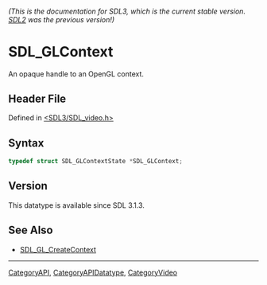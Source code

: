 ###### (This is the documentation for SDL3, which is the current stable version. [SDL2](https://wiki.libsdl.org/SDL2/) was the previous version!)
# SDL_GLContext

An opaque handle to an OpenGL context.

## Header File

Defined in [<SDL3/SDL_video.h>](https://github.com/libsdl-org/SDL/blob/main/include/SDL3/SDL_video.h)

## Syntax

```c
typedef struct SDL_GLContextState *SDL_GLContext;
```

## Version

This datatype is available since SDL 3.1.3.

## See Also

- [SDL_GL_CreateContext](SDL_GL_CreateContext)

----
[CategoryAPI](CategoryAPI), [CategoryAPIDatatype](CategoryAPIDatatype), [CategoryVideo](CategoryVideo)

